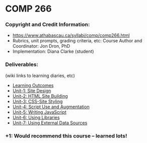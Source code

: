 # COMP 266

### Copyright and Credit Information:
- https://www.athabascau.ca/syllabi/comp/comp266.html
- Rubrics, unit prompts, grading criteria, etc: Course Author and Coordinator: Jon Dron, PhD
- Implementation: Diana Clarke (student)

### Deliverables:

(wiki links to learning diaries, etc)

- [Learning Outcomes](https://github.com/dianaclarke/comp_266/wiki/Learning-Outcomes)
- [Unit-1: Site Design](https://github.com/dianaclarke/comp_266/wiki/Unit-1:-Site-Design)
- [Unit-2: HTML Site Building](https://github.com/dianaclarke/comp_266/wiki/Unit-2:-HTML-Site-Building)
- [Unit-3: CSS-Site Styling](https://github.com/dianaclarke/comp_266/wiki/Unit-3:-CSS-Site-Styling)
- [Unit-4: Script Use and Augmentation](https://github.com/dianaclarke/comp_266/wiki/Unit-4:-Script-Use-and-Augmentation)
- [Unit-5: Writing JavaScript](https://github.com/dianaclarke/comp_266/wiki/Unit-5:-Writing-JavaScript)
- [Unit-6: Using Libraries](https://github.com/dianaclarke/comp_266/wiki/Unit-6:-Using-Libraries)
- [Unit-7: Using External Data Sources](https://github.com/dianaclarke/comp_266/wiki/Unit-7:-Using-External-Data-Sources)

### +1: Would recommend this course – learned lots!
